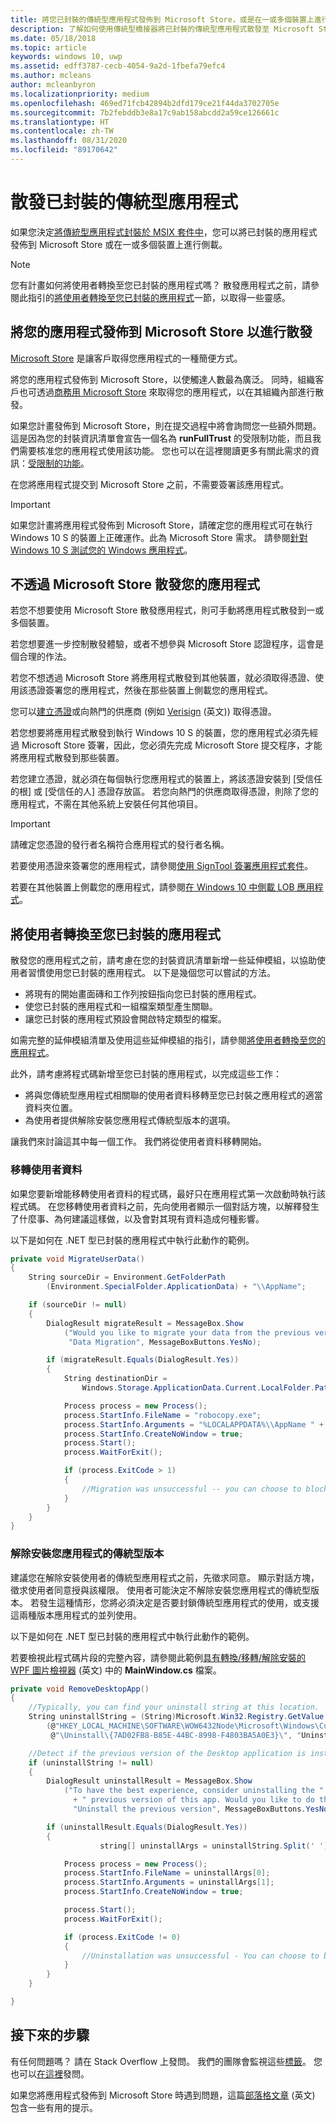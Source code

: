 ```yaml
---
title: 將您已封裝的傳統型應用程式發佈到 Microsoft Store，或是在一或多個裝置上進行側載。
description: 了解如何使用傳統型橋接器將已封裝的傳統型應用程式散發至 Microsoft Store，或將其側載到一或多個裝置上。
ms.date: 05/18/2018
ms.topic: article
keywords: windows 10, uwp
ms.assetid: edff3787-cecb-4054-9a2d-1fbefa79efc4
ms.author: mcleans
author: mcleanbyron
ms.localizationpriority: medium
ms.openlocfilehash: 469ed71fcb42894b2dfd179ce21f44da3702705e
ms.sourcegitcommit: 7b2febddb3e8a17c9ab158abcdd2a59ce126661c
ms.translationtype: HT
ms.contentlocale: zh-TW
ms.lasthandoff: 08/31/2020
ms.locfileid: "89170642"
---
```

# <a name="distribute-your-packaged-desktop-app"></a>散發已封裝的傳統型應用程式

如果您決定[將傳統型應用程式封裝於 MSIX 套件中](/windows/msix/desktop/desktop-to-uwp-root)，您可以將已封裝的應用程式發佈到 Microsoft Store 或在一或多個裝置上進行側載。

> [!NOTE]
> 您有計畫如何將使用者轉換至您已封裝的應用程式嗎？ 散發應用程式之前，請參閱此指引的[將使用者轉換至您已封裝的應用程式](#transition-users)一節，以取得一些靈感。

## <a name="distribute-your-application-by-publishing-it-to-the-microsoft-store"></a>將您的應用程式發佈到 Microsoft Store 以進行散發

[Microsoft Store](https://www.microsoft.com/store/apps) 是讓客戶取得您應用程式的一種簡便方式。

將您的應用程式發佈到 Microsoft Store，以使觸達人數最為廣泛。 同時，組織客戶也可透過[商務用 Microsoft Store](https://businessstore.microsoft.com/store) 來取得您的應用程式，以在其組織內部進行散發。

如果您計畫發佈到 Microsoft Store，則在提交過程中將會詢問您一些額外問題。 這是因為您的封裝資訊清單會宣告一個名為 **runFullTrust** 的受限制功能，而且我們需要核准您的應用程式使用該功能。 您也可以在這裡閱讀更多有關此需求的資訊：[受限制的功能](/windows/uwp/packaging/app-capability-declarations#restricted-capabilities)。

在您將應用程式提交到 Microsoft Store 之前，不需要簽署該應用程式。

>[!IMPORTANT]
> 如果您計畫將應用程式發佈到 Microsoft Store，請確定您的應用程式可在執行 Windows 10 S 的裝置上正確運作。此為 Microsoft Store 需求。 請參閱[針對 Windows 10 S 測試您的 Windows 應用程式](/windows/msix/desktop/desktop-to-uwp-test-windows-s)。

<a id="side-load"></a>

## <a name="distribute-your-application-without-placing-it-onto-the-microsoft-store"></a>不透過 Microsoft Store 散發您的應用程式

若您不想要使用 Microsoft Store 散發應用程式，則可手動將應用程式散發到一或多個裝置。

若您想要進一步控制散發體驗，或者不想參與 Microsoft Store 認證程序，這會是個合理的作法。

若您不想透過 Microsoft Store 將應用程式散發到其他裝置，就必須取得憑證、使用該憑證簽署您的應用程式，然後在那些裝置上側載您的應用程式。

您可以[建立憑證](/windows/msix/package/create-certificate-package-signing)或向熱門的供應商 (例如 [Verisign](https://www.verisign.com/) \(英文\)) 取得憑證。

若您想要將應用程式散發到執行 Windows 10 S 的裝置，您的應用程式必須先經過 Microsoft Store 簽署，因此，您必須先完成 Microsoft Store 提交程序，才能將應用程式散發到那些裝置。

若您建立憑證，就必須在每個執行您應用程式的裝置上，將該憑證安裝到 [受信任的根]  或 [受信任的人]  憑證存放區。 若您向熱門的供應商取得憑證，則除了您的應用程式，不需在其他系統上安裝任何其他項目。  

> [!IMPORTANT]
> 請確定您憑證的發行者名稱符合應用程式的發行者名稱。

若要使用憑證來簽署您的應用程式，請參閱[使用 SignTool 簽署應用程式套件](/windows/msix/package/sign-app-package-using-signtool)。

若要在其他裝置上側載您的應用程式，請參閱[在 Windows 10 中側載 LOB 應用程式](/windows/application-management/sideload-apps-in-windows-10)。

<a id="transition-users"></a>

## <a name="transition-users-to-your-packaged-app"></a>將使用者轉換至您已封裝的應用程式

散發您的應用程式之前，請考慮在您的封裝資訊清單新增一些延伸模組，以協助使用者習慣使用您已封裝的應用程式。 以下是幾個您可以嘗試的方法。

* 將現有的開始畫面磚和工作列按鈕指向您已封裝的應用程式。
* 使您已封裝的應用程式和一組檔案類型產生關聯。
* 讓您已封裝的應用程式預設會開啟特定類型的檔案。

如需完整的延伸模組清單及使用這些延伸模組的指引，請參閱[將使用者轉換至您的應用程式](desktop-to-uwp-extensions.md#transition-users-to-your-app)。

此外，請考慮將程式碼新增至您已封裝的應用程式，以完成這些工作：

* 將與您傳統型應用程式相關聯的使用者資料移轉至您已封裝之應用程式的適當資料夾位置。
* 為使用者提供解除安裝您應用程式傳統型版本的選項。

讓我們來討論這其中每一個工作。 我們將從使用者資料移轉開始。

### <a name="migrate-user-data"></a>移轉使用者資料

如果您要新增能移轉使用者資料的程式碼，最好只在應用程式第一次啟動時執行該程式碼。 在您移轉使用者資料之前，先向使用者顯示一個對話方塊，以解釋發生了什麼事、為何建議這樣做，以及會對其現有資料造成何種影響。

以下是如何在 .NET 型已封裝的應用程式中執行此動作的範例。

```csharp
private void MigrateUserData()
{
    String sourceDir = Environment.GetFolderPath
        (Environment.SpecialFolder.ApplicationData) + "\\AppName";

    if (sourceDir != null)
    {
        DialogResult migrateResult = MessageBox.Show
            ("Would you like to migrate your data from the previous version of this app?",
             "Data Migration", MessageBoxButtons.YesNo);

        if (migrateResult.Equals(DialogResult.Yes))
        {
            String destinationDir =
                Windows.Storage.ApplicationData.Current.LocalFolder.Path + "\\AppName";

            Process process = new Process();
            process.StartInfo.FileName = "robocopy.exe";
            process.StartInfo.Arguments = "%LOCALAPPDATA%\\AppName " + destinationDir + " /move";
            process.StartInfo.CreateNoWindow = true;
            process.Start();
            process.WaitForExit();

            if (process.ExitCode > 1)
            {
                //Migration was unsuccessful -- you can choose to block/retry/other action
            }
        }
    }
}
```

### <a name="uninstall-the-desktop-version-of-your-app"></a>解除安裝您應用程式的傳統型版本

建議您在解除安裝使用者的傳統型應用程式之前，先徵求同意。 顯示對話方塊，徵求使用者同意授與該權限。 使用者可能決定不解除安裝您應用程式的傳統型版本。 若發生這種情形，您將必須決定是否要封鎖傳統型應用程式的使用，或支援這兩種版本應用程式的並列使用。

以下是如何在 .NET 型已封裝的應用程式中執行此動作的範例。

若要檢視此程式碼片段的完整內容，請參閱此範例[具有轉換/移轉/解除安裝的 WPF 圖片檢視器](https://github.com/Microsoft/DesktopBridgeToUWP-Samples/tree/master/Samples/DesktopAppTransition) \(英文\) 中的 **MainWindow.cs** 檔案。

```csharp
private void RemoveDesktopApp()
{
    //Typically, you can find your uninstall string at this location.
    String uninstallString = (String)Microsoft.Win32.Registry.GetValue
        (@"HKEY_LOCAL_MACHINE\SOFTWARE\WOW6432Node\Microsoft\Windows\CurrentVersion" +
         @"\Uninstall\{7AD02FB8-B85E-44BC-8998-F4803BA5A0E3}\", "UninstallString", null);

    //Detect if the previous version of the Desktop application is installed.
    if (uninstallString != null)
    {
        DialogResult uninstallResult = MessageBox.Show
            ("To have the best experience, consider uninstalling the "
              + " previous version of this app. Would you like to do that now?",
              "Uninstall the previous version", MessageBoxButtons.YesNo);

        if (uninstallResult.Equals(DialogResult.Yes))
        {
                    string[] uninstallArgs = uninstallString.Split(' ');

            Process process = new Process();
            process.StartInfo.FileName = uninstallArgs[0];
            process.StartInfo.Arguments = uninstallArgs[1];
            process.StartInfo.CreateNoWindow = true;

            process.Start();
            process.WaitForExit();

            if (process.ExitCode != 0)
            {
                //Uninstallation was unsuccessful - You can choose to block the application here.
            }
        }
    }

}
```

## <a name="next-steps"></a>接下來的步驟

有任何問題嗎？ 請在 Stack Overflow 上發問。 我們的團隊會監視這些[標籤](https://stackoverflow.com/questions/tagged/project-centennial+or+desktop-bridge)。 您也可以[在這裡](https://social.msdn.microsoft.com/Forums/en-US/home?filter=alltypes&sort=relevancedesc&searchTerm=%5BDesktop%20Converter%5D)發問。

如果您將應用程式發佈到 Microsoft Store 時遇到問題，這篇[部落格文章](/archive/blogs/appconsult/preparing-a-desktop-bridge-application-for-the-store-submission) \(英文\) 包含一些有用的提示。